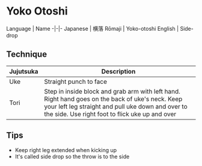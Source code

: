 # Yoko Otoshi

Language | Name
-|-|-
Japanese | 横落
Rōmaji | Yoko-otoshi
English | Side-drop

## Technique
Jujutsuka | Description
-|-
Uke | Straight punch to face
Tori | Step in inside block and grab arm with left hand. Right hand goes on the back of uke's neck. Keep your left leg straight and pull uke down and over to the side. Use right foot to flick uke up and over 

## Tips
* Keep right leg extended when kicking up
* It's called side drop so the throw is to the side




